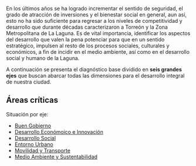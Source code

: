 
En los últimos años se ha logrado incrementar el sentido de seguridad, el grado de atracción de inversiones y el bienestar social en general, aun así, esto no ha sido suficiente para regresar a los niveles de competitividad y desarrollo que durante décadas caracterizaron a Torreón y la Zona Metropolitana de La Laguna. Es de vital importancia, identificar los aspectos del desarrollo que valen la pena potenciar para que en un sentido estratégico, impulsen al resto de los procesos sociales, culturales y económicos, a fin de incidir en el medio ambiente, así como en el desarrollo social y humano de la Laguna.

A continuación se presenta el diagnóstico base dividido en **seis grandes ejes** que buscan abarcar todas las dimensiones para el desarrollo integral de nuestra ciudad.

## Áreas críticas

Situación por eje:

* [Buen Gobierno](buen-gobierno.html)
* [Desarrollo Económoico e Innovación](desarrollo-economico-innovacion.html)
* [Desarrollo Social](desarrollo-social.html)
* [Entorno Urbano](entorno-urbano.html)
* [Movilidad y Transporte](movilidad-transporte.html)
* [Medio Ambiente y Sustentabilidad](medio-ambiente-sustentabilidad.html)

